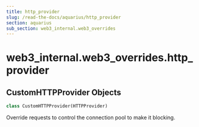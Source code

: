 ```yaml
---
title: http_provider
slug: /read-the-docs/aquarius/http_provider
section: aquarius
sub_section: web3_internal.web3_overrides
---
```

<a name="web3_internal.web3_overrides.http_provider"></a>
# web3\_internal.web3\_overrides.http\_provider

<a name="web3_internal.web3_overrides.http_provider.CustomHTTPProvider"></a>
## CustomHTTPProvider Objects

```python
class CustomHTTPProvider(HTTPProvider)
```

Override requests to control the connection pool to make it blocking.

